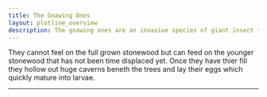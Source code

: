 ```yaml
---
title: The Gnawing Ones
layout: plotline_overview
description: The gnawing ones are an invasive species of giant insect that has been magically modified by Orcamedies.
---
```


They cannot feel on the full grown stonewood but can feed on the younger stonewood that has not been time displaced yet. Once they have thier fill they hollow out huge caverns beneth the trees and lay their eggs which quickly mature into larvae. 

---

